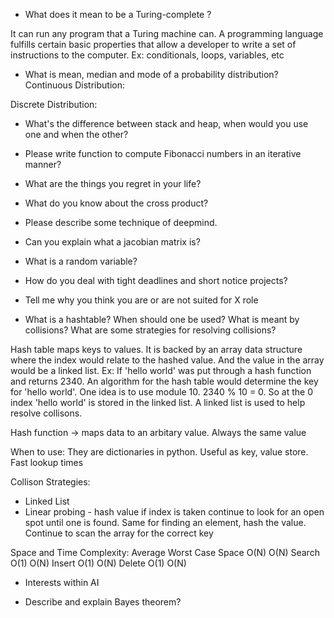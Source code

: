 * What does it mean to be a Turing-complete ?

It can run any program that a Turing machine can. A programming language fulfills certain basic properties
that allow a developer to write a set of instructions to the computer.
Ex: conditionals, loops, variables, etc

* What is mean, median and mode of a probability distribution?
Continuous Distribution:

Discrete Distribution:

* What's the difference between stack and heap, when would you use one and when the other?

* Please write function to compute Fibonacci numbers in an iterative manner?

* What are the things you regret in your life?

* What do you know about the cross product?

* Please describe some technique of deepmind.

* Can you explain what a jacobian matrix is?

* What is a random variable?

* How do you deal with tight deadlines and short notice projects?

* Tell me why you think you are or are not suited for X role

* What is a hashtable? When should one be used? What is meant by collisions? What are some strategies for resolving collisions?

Hash table maps keys to values. It is backed by an array data structure where the index would relate to the hashed value.
And the value in the array would be a linked list.
Ex: If 'hello world' was put through a hash function and returns 2340. An algorithm for the hash table would
determine the key for 'hello world'. One idea is to use module 10.
2340 % 10 = 0. So at the 0 index 'hello world' is stored in the linked list.
A linked list is used to help resolve collisons.

Hash function -> maps data to an arbitary value. Always the same value

When to use:
They are dictionaries in python. Useful as key, value store. Fast lookup times

Collison Strategies:
- Linked List
- Linear probing - hash value if index is taken continue to look for an open spot
until one is found. Same for finding an element, hash the value. Continue to scan the
array for the correct key

Space and Time Complexity:
        Average       Worst Case
Space    O(N)            O(N)
Search   O(1)            O(N)
Insert   O(1)            O(N)
Delete   O(1)            O(N)

* Interests within AI

* Describe and explain Bayes theorem?
